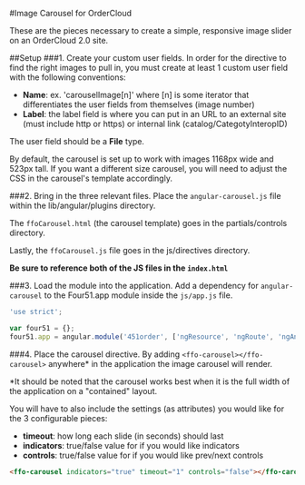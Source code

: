 #Image Carousel for OrderCloud

These are the pieces necessary to create a simple, responsive image slider on an OrderCloud 2.0 site.

##Setup
###1. Create your custom user fields.
In order for the directive to find the right images to pull in, you must create at least 1 custom user field with the following conventions:

* **Name**: ex. 'carouselImage[n]' where [n] is some iterator that differentiates the user fields from themselves (image number)
* **Label**: the label field is where you can put in an URL to an external site (must include http or https) or internal link (catalog/CategotyInteropID)

The user field should be a **File** type.

By default, the carousel is set up to work with images 1168px wide and 523px tall.  If you want a different size carousel, you will need to adjust the CSS in the carousel's template accordingly.

###2. Bring in the three relevant files.
Place the `angular-carousel.js` file within the lib/angular/plugins directory.

The `ffoCarousel.html` (the carousel template) goes in the partials/controls directory.

Lastly, the `ffoCarousel.js` file goes in the js/directives directory.

**Be sure to reference both of the JS files in the `index.html`**

###3. Load the module into the application.
Add a dependency for `angular-carousel` to the Four51.app module inside the `js/app.js` file.

```javascript
'use strict';

var four51 = {};
four51.app = angular.module('451order', ['ngResource', 'ngRoute', 'ngAnimate', 'ngSanitize', 'ngCookies', 'ngTouch', 'ui.validate', 'ui.mask', 'headroom', 'ui.bootstrap', 'angulartics', 'angulartics.google.analytics', 'ngAutocomplete', 'angular-carousel']);
```

###4. Place the carousel directive.
By adding `<ffo-carousel></ffo-carousel>` anywhere* in the application the image carousel will render.

*It should be noted that the carousel works best when it is the full width of the application on a "contained" layout.

You will have to also include the settings (as attributes) you would like for the 3 configurable pieces:
* **timeout**: how long each slide (in seconds) should last
* **indicators**: true/false value for if you would like indicators
* **controls**: true/false value for if you would like prev/next controls

```html
<ffo-carousel indicators="true" timeout="1" controls="false"></ffo-carousel>
```
